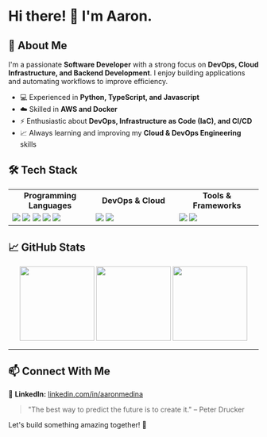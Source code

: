 # Hi there! 👋 I'm Aaron.

<h2>🚀 About Me</h2>
<p>I'm a passionate <b>Software Developer</b> with a strong focus on <b>DevOps, Cloud Infrastructure, and Backend Development</b>. I enjoy building applications and automating workflows to improve efficiency.</p>
<ul>
    <li>💻 Experienced in <b> Python, TypeScript, and Javascript</b></li>
    <li>☁️ Skilled in <b>AWS and Docker</b></li>
    <li>⚡ Enthusiastic about <b>DevOps, Infrastructure as Code (IaC), and CI/CD</b></li>
    <li>📈 Always learning and improving my <b>Cloud & DevOps Engineering</b> skills</li>
</ul>

## 🛠️ Tech Stack
<div width="100%" align="center">
    <table>
    <tr>
        <td align="center" width="33.33%"><b>Programming Languages</b></td>
        <td align="center" width="33.33%"><b>DevOps & Cloud</b></td>
        <td align="center" width="33.33%"><b>Tools & Frameworks</b></td>
    </tr>
    <tr>
        <td width="33.33%">
            <img src="https://img.shields.io/badge/JavaScript-F7DF1E?style=for-the-badge&logo=javascript&logoColor=black" />
            <img src="https://img.shields.io/badge/TypeScript-3178C6?style=for-the-badge&logo=typescript&logoColor=white" />
            <img src="https://img.shields.io/badge/Python-3776AB?style=for-the-badge&logo=python&logoColor=white" />
            <img src="https://img.shields.io/badge/Bash-4EAA25?style=for-the-badge&logo=gnu-bash&logoColor=white" />
            <img src="https://img.shields.io/badge/PHP-777BB4?style=for-the-badge&logo=php&logoColor=white" />
        </td>
        <td width="33.33%">
            <img src="https://img.shields.io/badge/AWS-232F3E?style=for-the-badge&logo=amazonaws&logoColor=white" />
            <img src="https://img.shields.io/badge/Docker-2496ED?style=for-the-badge&logo=docker&logoColor=white" />
        </td>
        <td width="33.33%">
            <img src="https://img.shields.io/badge/Node.js-339933?style=for-the-badge&logo=nodedotjs&logoColor=white" />
            <img src="https://img.shields.io/badge/Next.js-000000?style=for-the-badge&logo=nextdotjs&logoColor=white" />
        </td>
    </tr>
    </table>
</div>


## 📈 GitHub Stats
<div align="center">
    <img src="https://github-readme-stats.vercel.app/api?username=aaronmedina-dev&show_icons=true&theme=radical" height="150" alt=""/>
    <img src="https://github-readme-streak-stats.herokuapp.com/?user=aaronmedina-dev&theme=radical" height="150" alt="" />
    <img src="https://github-readme-stats.vercel.app/api/top-langs/?username=aaronmedina-dev&layout=compact&theme=radical" height="150" alt=""/>
</div>
<table>

---

## 📫 Connect With Me
💼 <b>LinkedIn:</b> <a href="https://linkedin.com/in/aaronmedina">linkedin.com/in/aaronmedina</a>

> "The best way to predict the future is to create it." – Peter Drucker

Let's build something amazing together! 🚀

